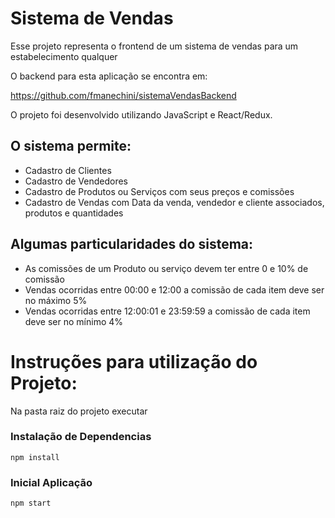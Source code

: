 # Sistema de Vendas

Esse projeto representa o frontend de um sistema de vendas para um estabelecimento qualquer

O backend para esta aplicação se encontra em:

https://github.com/fmanechini/sistemaVendasBackend

O projeto foi desenvolvido utilizando JavaScript e React/Redux.

## O sistema permite:
  - Cadastro de Clientes
  - Cadastro de Vendedores
  - Cadastro de Produtos ou Serviços com seus preços e comissões
  - Cadastro de Vendas com Data da venda, vendedor e cliente associados, produtos e quantidades

## Algumas particularidades do sistema:
  - As comissões de um Produto ou serviço devem ter entre 0 e 10% de comissão
  - Vendas ocorridas entre 00:00 e 12:00 a comissão de cada item deve ser no máximo 5%
  - Vendas ocorridas entre 12:00:01 e 23:59:59 a comissão de cada item deve ser no mínimo 4%

# Instruções para utilização do Projeto:

Na pasta raiz do projeto executar

### Instalação de Dependencias

``` npm install ```

### Inicial Aplicação

``` npm start ```
